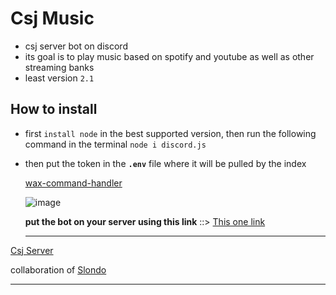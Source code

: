 # Csj Music 

 - csj server bot on discord
 - its goal is to play music based on spotify and youtube as well as other streaming banks
 - least version `2.1` 


## How to install
- first `install node` in the best supported version, then run the following command in the terminal  `node i discord.js`  
- then put the token in the **`.env`** file where it will be pulled by the index

	[wax-command-handler](https://www.npmjs.com/package/wax-command-handler)

	![image](https://user-images.githubusercontent.com/87165376/213886802-cec4e549-892a-4aff-92a5-e7311f7083fd.png)

	**put the bot on your server using this link** ::> [This one link](https://discord.com/api/oauth2/authorize?client_id=1065991456793309204&permissions=8&scope=bot)
	
	----


 [Csj Server](https://discord.gg/K3Jnu2A5YP)

collaboration of [Slondo](https://github.com/odnols) 

-----

